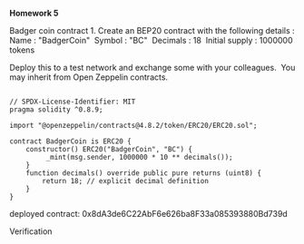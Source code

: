 **Homework 5** 

Badger coin contract 1.
Create an BEP20 contract with the following details :
Name : "BadgerCoin" 
Symbol : "BC" 
Decimals : 18 
Initial supply : 1000000 tokens 

Deploy this to a test network and exchange some with your colleagues. 
You may inherit from Open Zeppelin contracts.
```solidity

// SPDX-License-Identifier: MIT
pragma solidity ^0.8.9;

import "@openzeppelin/contracts@4.8.2/token/ERC20/ERC20.sol";

contract BadgerCoin is ERC20 {
    constructor() ERC20("BadgerCoin", "BC") {
         _mint(msg.sender, 1000000 * 10 ** decimals());
    }
    function decimals() override public pure returns (uint8) {
        return 18; // explicit decimal definition
    }
}
```

deployed contract: 0x8dA3de6C22AbF6e626ba8F33a085393880Bd739d

Verification
